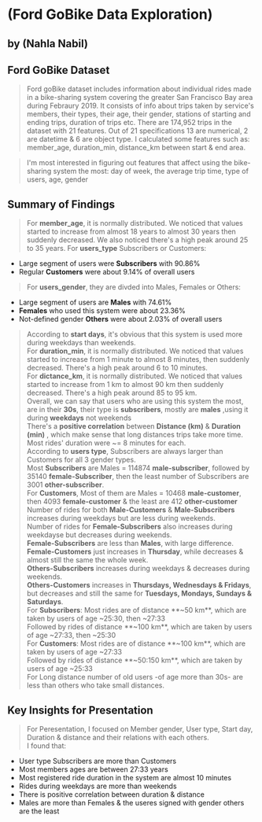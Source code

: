 # (Ford GoBike Data Exploration)
## by (Nahla Nabil)


## Ford GoBike Dataset

> Ford goBike dataset includes information about individual rides made in a bike-sharing system covering the greater San Francisco Bay area during Febraury 2019. It consists of info about trips taken by service's members, their types, their age, their gender, stations of starting and ending trips, duration of trips etc. There are 174,952 trips in the dataset with 21 features. Out of 21 specifications 13 are numerical, 2 are datetime & 6 are object type. I calculated some features such as: member_age, duration_min, distance_km between start & end area.

>I'm most interested in figuring out features that affect using the bike-sharing system the most: day of week, the average trip time, type of users, age, gender


## Summary of Findings

> For **member_age**, it is normally distributed. We noticed that values started to increase from almost 18 years to almost 30 years then suddenly decreased. We also noticed there's a high peak around 25 to 35 years.
> For **users_type** Subscribers or Customers:
- Large segment of users were **Subscribers** with 90.86%
- Regular **Customers** were about 9.14% of overall users
> For **users_gender**, they are divded into Males, Females or Others:
- Large segment of users are **Males** with 74.61%
- **Females** who used this system were about 23.36%
- Not-defined gender **Others** were about 2.03% of overall users <br />
> According to **start days**, it's obvious that this system is used more during weekdays than weekends.<br />
> For **duration_min**, it is normally distributed. We noticed that values started to increase from 1 minute to almost 8 minutes, then suddenly decreased. There's a high peak around 6 to 10 minutes.<br />
> For **dictance_km**, it is normally distributed. We noticed that values started to increase from 1 km to almost 90 km then suddenly decreased. There's a high peak around 85 to 95 km.<br />
> Overall, we can say that users who are using this system the most, are in their **30s**, their type is **subscribers**, mostly are **males** ,using it during **weekdays** not weekends<br />
> There's a **positive correlation** between **Distance (km)** & **Duration (min)** , which make sense that long distances trips take more time.<br />
>Most rides' duration were ~= 8 minutes for each.<br />
> According to **users type**, Subscribers are always larger than Customers for all 3 gender types.<br />
> Most **Subscribers** are Males = 114874 **male-subscriber**, followed by 35140 **female-Subscriber**, then the least number of Subscribers are 3001 **other-subscriber**.<br />
> For **Customers**, Most of them are Males = 10468 **male-customer**, then 4093 **female-customer** & the least are 412 **other-customer**<br />
> Number of rides for both **Male-Customers** & **Male-Subscribers** increases during weekdays but are less during weekends.<br />
> Number of rides for **Female-Subscribers** also increases during weekdayse but decreases during weekends.<br />
> **Female-Subscribers** are less than **Males**, with large difference.<br />
> **Female-Customers** just increases in **Thursday**, while decreases & almost still the same the whole week.<br />
> **Others-Subscribers** increases during weekdays & decreases during weekends.<br />
> **Others-Customers** increases in **Thursdays, Wednesdays & Fridays**, but decreases and still the same for **Tuesdays, Mondays, Sundays & Saturdays**.<br />
> For **Subscribers**: Most rides are of distance **~50 km**, which are taken by users of age ~25:30, then ~27:33<br />
> Followed by rides of distance **~100 km**, which are taken by users of age ~27:33, then ~25:30<br />
> For **Customers**: Most rides are of distance **~100 km**, which are taken by users of age ~27:33<br />
> Followed by rides of distance **~50:150 km**, which are taken by users of age ~25:33<br />
> For Long distance number of old users -of age more than 30s- are less than others who take small distances.<br />

## Key Insights for Presentation

> For Peresentation, I focused on Member gender, User type, Start day, Duration & distance and their relations with each others.<br />
> I found that:
- User type Subscribers are more than Customers
- Most members ages are between 27:33 years
- Most registered ride duration in the system are almost 10 minutes
- Rides during weekdays are more than weekends
- There is positive correlation between duration & distance
- Males are more than Females & the useres signed with gender others are the least
